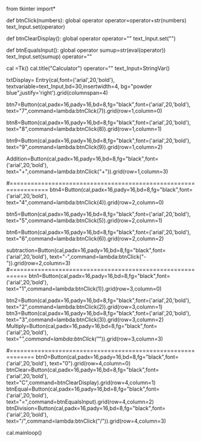 
from tkinter import*

def btnClick(numbers):
    global operator
    operator=operator+str(numbers)
    text_Input.set(operator)

def btnClearDisplay():
    global operator
    operator=""
    text_Input.set("")

def btnEqualsInput():
    global operator
    sumup=str(eval(operator))
    text_Input.set(sumup)
    operator=""

cal =Tk()
cal.title("Calculator")
operator=""
text_Input=StringVar()


txtDisplay= Entry(cal,font=('arial',20,'bold'), textvariable=text_Input,bd=30,insertwidth=4,
                  bg="powder blue",justify='right').grid(columnspan=4)

btn7=Button(cal,padx=16,pady=16,bd=8,fg="black",font=('arial',20,'bold'),
           text="7",command=lambda:btnClick(7)).grid(row=1,column=0)


btn8=Button(cal,padx=16,pady=16,bd=8,fg="black",font=('arial',20,'bold'),
           text="8",command=lambda:btnClick(8)).grid(row=1,column=1)

btn9=Button(cal,padx=16,pady=16,bd=8,fg="black",font=('arial',20,'bold'),
           text="9",command=lambda:btnClick(9)).grid(row=1,column=2)

Addition=Button(cal,padx=16,pady=16,bd=8,fg="black",font=('arial',20,'bold'),
           text="+",command=lambda:btnClick("+")).grid(row=1,column=3)

#=================================================================
btn4=Button(cal,padx=16,pady=16,bd=8,fg="black",font=('arial',20,'bold'),
           text="4",command=lambda:btnClick(4)).grid(row=2,column=0)


btn5=Button(cal,padx=16,pady=16,bd=8,fg="black",font=('arial',20,'bold'),
           text="5",command=lambda:btnClick(5)).grid(row=2,column=1)

btn6=Button(cal,padx=16,pady=16,bd=8,fg="black",font=('arial',20,'bold'),
           text="6",command=lambda:btnClick(6)).grid(row=2,column=2)

subtraction=Button(cal,padx=16,pady=16,bd=8,fg="black",font=('arial',20,'bold'),
           text="-",command=lambda:btnClick("-")).grid(row=2,column=3)
#===========================================================
btn1=Button(cal,padx=16,pady=16,bd=8,fg="black",font=('arial',20,'bold'),
           text="1",command=lambda:btnClick(1)).grid(row=3,column=0)

btn2=Button(cal,padx=16,pady=16,bd=8,fg="black",font=('arial',20,'bold'),
           text="2",command=lambda:btnClick(2)).grid(row=3,column=1)
btn3=Button(cal,padx=16,pady=16,bd=8,fg="black",font=('arial',20,'bold'),
           text="3",command=lambda:btnClick(3)).grid(row=3,column=2)
Multiply=Button(cal,padx=16,pady=16,bd=8,fg="black",font=('arial',20,'bold'),
           text="*",command=lambda:btnClick("*")).grid(row=3,column=3)

#=============================================================
btn0=Button(cal,padx=16,pady=16,bd=8,fg="black",font=('arial',20,'bold'),
           text="0").grid(row=4,column=0)
btnClear=Button(cal,padx=16,pady=16,bd=8,fg="black",font=('arial',20,'bold'),
           text="C",command=btnClearDisplay).grid(row=4,column=1)
btnEqual=Button(cal,padx=16,pady=16,bd=8,fg="black",font=('arial',20,'bold'),
           text="=",command=btnEqualsInput).grid(row=4,column=2)
btnDivision=Button(cal,padx=16,pady=16,bd=8,fg="black",font=('arial',20,'bold'),
           text="/",command=lambda:btnClick("/")).grid(row=4,column=3)


cal.mainloop()
